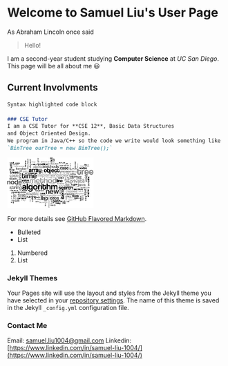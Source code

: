 # Welcome to Samuel Liu's User Page

As Abraham Lincoln once said
> Hello!

I am a second-year student studying **Computer Science** at *UC San Diego*. This page will be all about me :smiley:

## Current Involvments

```markdown
Syntax highlighted code block

### CSE Tutor
I am a CSE Tutor for **CSE 12**, Basic Data Structures 
and Object Oriented Design. 
We program in Java/C++ so the code we write would look something like
`BinTree ourTree = new BinTree();`
```
![Data Structures](./DSImage.png)

For more details see [GitHub Flavored Markdown](https://guides.github.com/features/mastering-markdown/).

- Bulleted
- List

1. Numbered
2. List
### Jekyll Themes

Your Pages site will use the layout and styles from the Jekyll theme you have selected in your [repository settings](https://github.com/samliu000/CSE-110-Lab-1/settings). The name of this theme is saved in the Jekyll `_config.yml` configuration file.

### Contact Me
Email: samuel.liu1004@gmail.com
Linkedin: [https://www.linkedin.com/in/samuel-liu-1004/](https://www.linkedin.com/in/samuel-liu-1004/)
